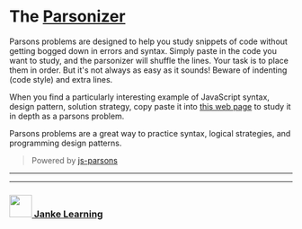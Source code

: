 # The [Parsonizer](https://janke-learning.github.io/parsonizer/)

Parsons problems are designed to help you study snippets of code without getting bogged down in errors and syntax.  Simply paste in the code you want to study, and the parsonizer will shuffle the lines.  Your task is to place them in order.  But it's not always as easy as it sounds!  Beware of indenting (code style) and extra lines.

When you find a particularly interesting example of JavaScript syntax, design pattern, solution strategy, copy paste it into [this web page](https://janke-learning.github.io/parsonizer/) to study it in depth as a parsons problem.

Parsons problems are a great way to practice syntax, logical strategies, and programming design patterns.

> Powered by [js-parsons](https://github.com/js-parsons/js-parsons)

___
___
### <a href="http://janke-learning.org" target="_blank"><img src="https://user-images.githubusercontent.com/18554853/50098409-22575780-021c-11e9-99e1-962787adaded.png" width="40" height="40"></img> Janke Learning</a>

